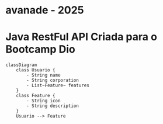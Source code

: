 # avanade - 2025
# Java RestFul API Criada para o Bootcamp Dio
```mermaid
classDiagram
    class Usuario {
        - String name
        - String corporation
        - List~Feature~ features
    }
    class Feature {
        - String icon
        - String description
    }
    Usuario --> Feature
```
